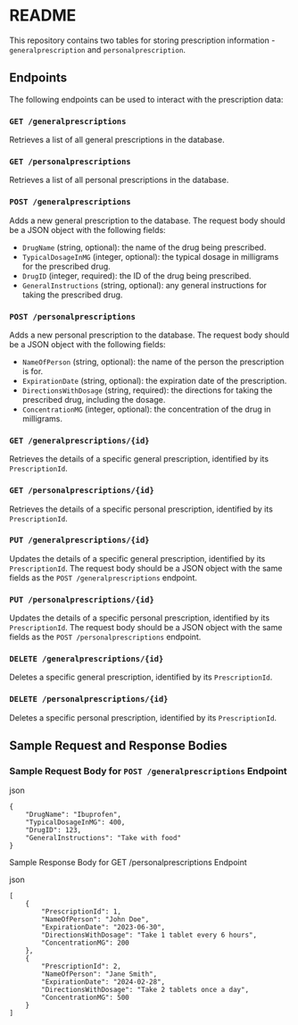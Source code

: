 # README

This repository contains two tables for storing prescription information - `generalprescription` and `personalprescription`. 

## Endpoints

The following endpoints can be used to interact with the prescription data:

### `GET /generalprescriptions`

Retrieves a list of all general prescriptions in the database.

### `GET /personalprescriptions`

Retrieves a list of all personal prescriptions in the database.

### `POST /generalprescriptions`

Adds a new general prescription to the database. The request body should be a JSON object with the following fields:

- `DrugName` (string, optional): the name of the drug being prescribed.
- `TypicalDosageInMG` (integer, optional): the typical dosage in milligrams for the prescribed drug.
- `DrugID` (integer, required): the ID of the drug being prescribed.
- `GeneralInstructions` (string, optional): any general instructions for taking the prescribed drug.

### `POST /personalprescriptions`

Adds a new personal prescription to the database. The request body should be a JSON object with the following fields:

- `NameOfPerson` (string, optional): the name of the person the prescription is for.
- `ExpirationDate` (string, optional): the expiration date of the prescription.
- `DirectionsWithDosage` (string, required): the directions for taking the prescribed drug, including the dosage.
- `ConcentrationMG` (integer, optional): the concentration of the drug in milligrams.

### `GET /generalprescriptions/{id}`

Retrieves the details of a specific general prescription, identified by its `PrescriptionId`.

### `GET /personalprescriptions/{id}`

Retrieves the details of a specific personal prescription, identified by its `PrescriptionId`.

### `PUT /generalprescriptions/{id}`

Updates the details of a specific general prescription, identified by its `PrescriptionId`. The request body should be a JSON object with the same fields as the `POST /generalprescriptions` endpoint.

### `PUT /personalprescriptions/{id}`

Updates the details of a specific personal prescription, identified by its `PrescriptionId`. The request body should be a JSON object with the same fields as the `POST /personalprescriptions` endpoint.

### `DELETE /generalprescriptions/{id}`

Deletes a specific general prescription, identified by its `PrescriptionId`.

### `DELETE /personalprescriptions/{id}`

Deletes a specific personal prescription, identified by its `PrescriptionId`.


## Sample Request and Response Bodies

### Sample Request Body for `POST /generalprescriptions` Endpoint

json
```
{
    "DrugName": "Ibuprofen",
    "TypicalDosageInMG": 400,
    "DrugID": 123,
    "GeneralInstructions": "Take with food"
}
```
Sample Response Body for GET /personalprescriptions Endpoint

json
```
[
    {
        "PrescriptionId": 1,
        "NameOfPerson": "John Doe",
        "ExpirationDate": "2023-06-30",
        "DirectionsWithDosage": "Take 1 tablet every 6 hours",
        "ConcentrationMG": 200
    },
    {
        "PrescriptionId": 2,
        "NameOfPerson": "Jane Smith",
        "ExpirationDate": "2024-02-28",
        "DirectionsWithDosage": "Take 2 tablets once a day",
        "ConcentrationMG": 500
    }
]
```
